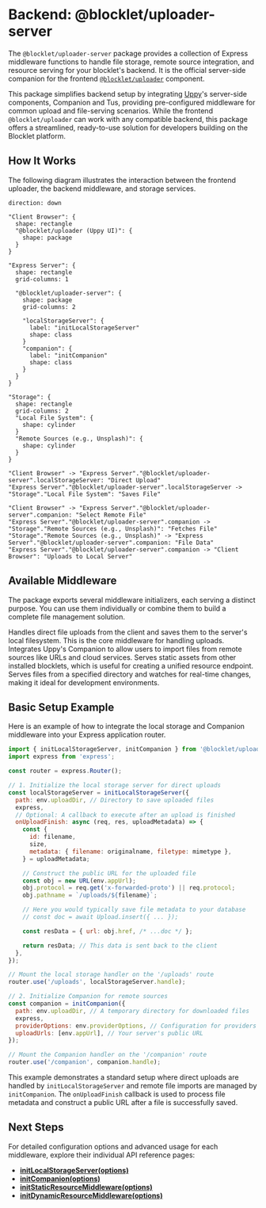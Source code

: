 # Backend: @blocklet/uploader-server

The `@blocklet/uploader-server` package provides a collection of Express middleware functions to handle file storage, remote source integration, and resource serving for your blocklet's backend. It is the official server-side companion for the frontend [`@blocklet/uploader`](./api-reference-uploader.md) component.

This package simplifies backend setup by integrating [Uppy](https://uppy.io/)'s server-side components, Companion and Tus, providing pre-configured middleware for common upload and file-serving scenarios. While the frontend `@blocklet/uploader` can work with any compatible backend, this package offers a streamlined, ready-to-use solution for developers building on the Blocklet platform.

## How It Works

The following diagram illustrates the interaction between the frontend uploader, the backend middleware, and storage services.

```d2
direction: down

"Client Browser": {
  shape: rectangle
  "@blocklet/uploader (Uppy UI)": {
    shape: package
  }
}

"Express Server": {
  shape: rectangle
  grid-columns: 1
  
  "@blocklet/uploader-server": {
    shape: package
    grid-columns: 2

    "localStorageServer": {
      label: "initLocalStorageServer"
      shape: class
    }
    "companion": {
      label: "initCompanion"
      shape: class
    }
  }
}

"Storage": {
  shape: rectangle
  grid-columns: 2
  "Local File System": {
    shape: cylinder
  }
  "Remote Sources (e.g., Unsplash)": {
    shape: cylinder
  }
}

"Client Browser" -> "Express Server"."@blocklet/uploader-server".localStorageServer: "Direct Upload"
"Express Server"."@blocklet/uploader-server".localStorageServer -> "Storage"."Local File System": "Saves File"

"Client Browser" -> "Express Server"."@blocklet/uploader-server".companion: "Select Remote File"
"Express Server"."@blocklet/uploader-server".companion -> "Storage"."Remote Sources (e.g., Unsplash)": "Fetches File"
"Storage"."Remote Sources (e.g., Unsplash)" -> "Express Server"."@blocklet/uploader-server".companion: "File Data"
"Express Server"."@blocklet/uploader-server".companion -> "Client Browser": "Uploads to Local Server"
```


## Available Middleware

The package exports several middleware initializers, each serving a distinct purpose. You can use them individually or combine them to build a complete file management solution.

<x-cards data-columns="2">
  <x-card data-title="initLocalStorageServer" data-icon="lucide:save" data-href="/api-reference/uploader-server/local-storage">
    Handles direct file uploads from the client and saves them to the server's local filesystem. This is the core middleware for handling uploads.
  </x-card>
  <x-card data-title="initCompanion" data-icon="lucide:link" data-href="/api-reference/uploader-server/companion">
    Integrates Uppy's Companion to allow users to import files from remote sources like URLs and cloud services.
  </x-card>
  <x-card data-title="initStaticResourceMiddleware" data-icon="lucide:folder-static" data-href="/api-reference/uploader-server/static-resource">
    Serves static assets from other installed blocklets, which is useful for creating a unified resource endpoint.
  </x-card>
  <x-card data-title="initDynamicResourceMiddleware" data-icon="lucide:folder-sync" data-href="/api-reference/uploader-server/dynamic-resource">
    Serves files from a specified directory and watches for real-time changes, making it ideal for development environments.
  </x-card>
</x-cards>

## Basic Setup Example

Here is an example of how to integrate the local storage and Companion middleware into your Express application router.

```javascript
import { initLocalStorageServer, initCompanion } from '@blocklet/uploader-server';
import express from 'express';

const router = express.Router();

// 1. Initialize the local storage server for direct uploads
const localStorageServer = initLocalStorageServer({
  path: env.uploadDir, // Directory to save uploaded files
  express,
  // Optional: A callback to execute after an upload is finished
  onUploadFinish: async (req, res, uploadMetadata) => {
    const {
      id: filename,
      size,
      metadata: { filename: originalname, filetype: mimetype },
    } = uploadMetadata;

    // Construct the public URL for the uploaded file
    const obj = new URL(env.appUrl);
    obj.protocol = req.get('x-forwarded-proto') || req.protocol;
    obj.pathname = `/uploads/${filename}`;

    // Here you would typically save file metadata to your database
    // const doc = await Upload.insert({ ... }); 

    const resData = { url: obj.href, /* ...doc */ };

    return resData; // This data is sent back to the client
  },
});

// Mount the local storage handler on the '/uploads' route
router.use('/uploads', localStorageServer.handle);

// 2. Initialize Companion for remote sources
const companion = initCompanion({
  path: env.uploadDir, // A temporary directory for downloaded files
  express,
  providerOptions: env.providerOptions, // Configuration for providers like Unsplash, Google Drive etc.
  uploadUrls: [env.appUrl], // Your server's public URL
});

// Mount the Companion handler on the '/companion' route
router.use('/companion', companion.handle);
```

This example demonstrates a standard setup where direct uploads are handled by `initLocalStorageServer` and remote file imports are managed by `initCompanion`. The `onUploadFinish` callback is used to process file metadata and construct a public URL after a file is successfully saved.

## Next Steps

For detailed configuration options and advanced usage for each middleware, explore their individual API reference pages:

- **[initLocalStorageServer(options)](./api-reference-uploader-server-local-storage.md)**
- **[initCompanion(options)](./api-reference-uploader-server-companion.md)**
- **[initStaticResourceMiddleware(options)](./api-reference-uploader-server-static-resource.md)**
- **[initDynamicResourceMiddleware(options)](./api-reference-uploader-server-dynamic-resource.md)**

